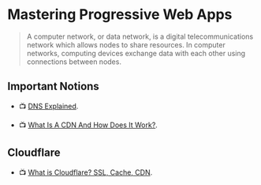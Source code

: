 # Mastering Progressive Web Apps

> A computer network, or data network, is a digital telecommunications network which allows nodes to share resources. In computer networks, computing devices exchange data with each other using connections between nodes.

## Important Notions

- 📺 [DNS Explained](https://www.youtube.com/watch?v=72snZctFFtA).

- 📺 [What Is A CDN And How Does It Work?](https://www.youtube.com/watch?v=nle1q0qSYmA).

## Cloudflare

- 📺 [What is Cloudflare? SSL, Cache, CDN](https://www.youtube.com/watch?v=QdavwNKOtIE).
